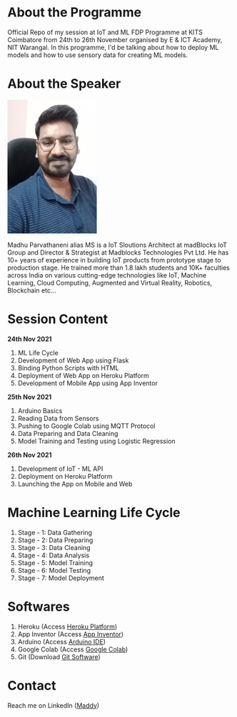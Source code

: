 # About the Programme

Official Repo of my session at IoT and ML FDP Programme at KITS Coimbatore from 24th to 26th November organised by E & ICT Academy, NIT Warangal. In this programme, I'd be talking about how to deploy ML models and how to use sensory data for creating ML models. 

# About the Speaker

<img src="https://raw.githubusercontent.com/madblocksgit/ETAI-2021---VSSUT-11th-aug-iot-session/main/maddy.jpg" height="300" width="200" />

Madhu Parvathaneni alias MS is a IoT Sloutions Architect at madBlocks IoT Group and Director & Strategist at Madblocks Technologies Pvt Ltd. He has 10+ years of experience in building IoT products from prototype stage to production stage. He trained more than 1.8 lakh students and 10K+ faculties across India on various cutting-edge technologies like IoT, Machine Learning, Cloud Computing, Augmented and Virtual Reality, Robotics, Blockchain etc...

# Session Content

<b>24th Nov 2021 </b>

1. ML Life Cycle
2. Development of Web App using Flask
3. Binding Python Scripts with HTML
4. Deployment of Web App on Heroku Platform
5. Development of Mobile App using App Inventor

<b>25th Nov 2021 </b>

1. Arduino Basics
2. Reading Data from Sensors
3. Pushing to Google Colab using MQTT Protocol
4. Data Preparing and Data Cleaning
5. Model Training and Testing using Logistic Regression

<b>26th Nov 2021 </b>

1. Development of IoT - ML API
2. Deployment on Heroku Platform
3. Launching the App on Mobile and Web

 # Machine Learning Life Cycle
 
 1. Stage - 1: Data Gathering
 2. Stage - 2: Data Preparing
 3. Stage - 3: Data Cleaning
 4. Stage - 4: Data Analysis
 5. Stage - 5: Model Training
 6. Stage - 6: Model Testing
 7. Stage - 7: Model Deployment

# Softwares

1. Heroku (Access <a href="https://heroku.com">Heroku Platform</a>)
2. App Inventor (Access <a href="http://ai2.appinventor.mit.edu/">App Inventor</a>)
3. Arduino (Access <a href="https://create.arduino.cc">Arduino IDE</a>)
4. Google Colab (Access <a href="https://colab.research.google.com">Google Colab</a>)
5. Git (Download <a href="https://git-scm.com">Git Software</a>)

# Contact
Reach me on LinkedIn (<a href="https://www.linkedin.com/in/madhupiot/">Maddy</a>)
